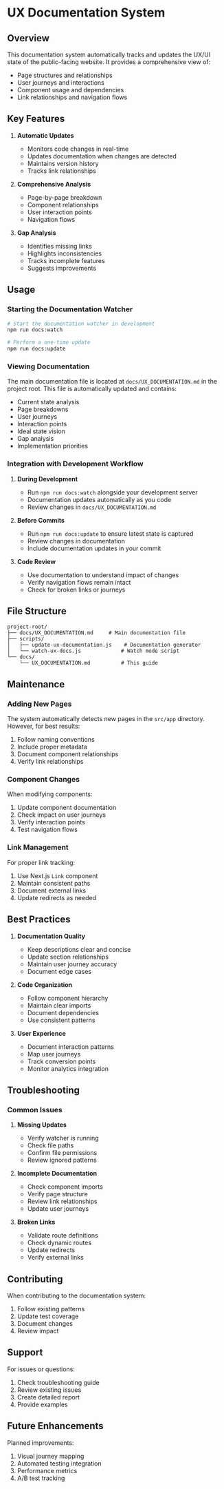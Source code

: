 # UX Documentation System

## Overview

This documentation system automatically tracks and updates the UX/UI state of the public-facing website. It provides a comprehensive view of:
- Page structures and relationships
- User journeys and interactions
- Component usage and dependencies
- Link relationships and navigation flows

## Key Features

1. **Automatic Updates**
   - Monitors code changes in real-time
   - Updates documentation when changes are detected
   - Maintains version history
   - Tracks link relationships

2. **Comprehensive Analysis**
   - Page-by-page breakdown
   - Component relationships
   - User interaction points
   - Navigation flows

3. **Gap Analysis**
   - Identifies missing links
   - Highlights inconsistencies
   - Tracks incomplete features
   - Suggests improvements

## Usage

### Starting the Documentation Watcher

```bash
# Start the documentation watcher in development
npm run docs:watch

# Perform a one-time update
npm run docs:update
```

### Viewing Documentation

The main documentation file is located at `docs/UX_DOCUMENTATION.md` in the project root. This file is automatically updated and contains:
- Current state analysis
- Page breakdowns
- User journeys
- Interaction points
- Ideal state vision
- Gap analysis
- Implementation priorities

### Integration with Development Workflow

1. **During Development**
   - Run `npm run docs:watch` alongside your development server
   - Documentation updates automatically as you code
   - Review changes in `docs/UX_DOCUMENTATION.md`

2. **Before Commits**
   - Run `npm run docs:update` to ensure latest state is captured
   - Review changes in documentation
   - Include documentation updates in your commit

3. **Code Review**
   - Use documentation to understand impact of changes
   - Verify navigation flows remain intact
   - Check for broken links or journeys

## File Structure

```
project-root/
├── docs/UX_DOCUMENTATION.md     # Main documentation file
├── scripts/
│   ├── update-ux-documentation.js    # Documentation generator
│   └── watch-ux-docs.js             # Watch mode script
└── docs/
    └── UX_DOCUMENTATION.md          # This guide
```

## Maintenance

### Adding New Pages

The system automatically detects new pages in the `src/app` directory. However, for best results:
1. Follow naming conventions
2. Include proper metadata
3. Document component relationships
4. Verify link relationships

### Component Changes

When modifying components:
1. Update component documentation
2. Check impact on user journeys
3. Verify interaction points
4. Test navigation flows

### Link Management

For proper link tracking:
1. Use Next.js `Link` component
2. Maintain consistent paths
3. Document external links
4. Update redirects as needed

## Best Practices

1. **Documentation Quality**
   - Keep descriptions clear and concise
   - Update section relationships
   - Maintain user journey accuracy
   - Document edge cases

2. **Code Organization**
   - Follow component hierarchy
   - Maintain clear imports
   - Document dependencies
   - Use consistent patterns

3. **User Experience**
   - Document interaction patterns
   - Map user journeys
   - Track conversion points
   - Monitor analytics integration

## Troubleshooting

### Common Issues

1. **Missing Updates**
   - Verify watcher is running
   - Check file paths
   - Confirm file permissions
   - Review ignored patterns

2. **Incomplete Documentation**
   - Check component imports
   - Verify page structure
   - Review link relationships
   - Update user journeys

3. **Broken Links**
   - Validate route definitions
   - Check dynamic routes
   - Update redirects
   - Verify external links

## Contributing

When contributing to the documentation system:
1. Follow existing patterns
2. Update test coverage
3. Document changes
4. Review impact

## Support

For issues or questions:
1. Check troubleshooting guide
2. Review existing issues
3. Create detailed report
4. Provide examples

## Future Enhancements

Planned improvements:
1. Visual journey mapping
2. Automated testing integration
3. Performance metrics
4. A/B test tracking 